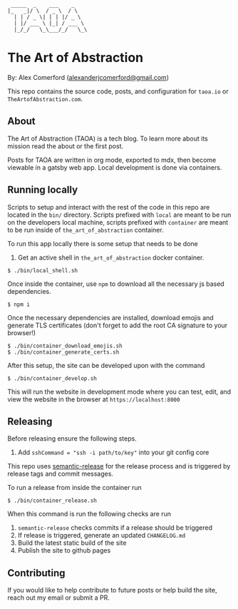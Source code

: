 ```
 _____  _    ___    _
|_   _|/ \  / _ \  / \
  | | / _ \| | | |/ _ \
  | |/ ___ \ |_| / ___ \
  |_/_/   \_\___/_/   \_\
```

# The Art of Abstraction

By: Alex Comerford (alexanderjcomerford@gmail.com)

This repo contains the source code, posts, and configuration for `taoa.io` or `TheArtofAbstraction.com`.

## About

The Art of Abstraction (TAOA) is a tech blog. To learn more about its mission read the about or the first post.

Posts for TAOA are written in org mode, exported to mdx, then become viewable in a gatsby web app. Local development is done via containers.

## Running locally

Scripts to setup and interact with the rest of the code in this repo are located in the `bin/` directory. Scripts
prefixed with `local` are meant to be run on the developers local machine, scripts prefixed with `container` are
meant to be run inside of `the_art_of_abstraction` container.

To run this app locally there is some setup that needs to be done

1. Get an active shell in `the_art_of_abstraction` docker container.

``` shell
$ ./bin/local_shell.sh
```

Once inside the container, use `npm` to download all the necessary js based dependencies.

```shell
$ npm i
```

Once the necessary dependencies are installed, download emojis and generate TLS certificates (don't forget to add the root CA signature to your browser!)

``` shell
$ ./bin/container_download_emojis.sh
$ ./bin/container_generate_certs.sh
```

After this setup, the site can be developed upon with the command

```shell
$ ./bin/container_develop.sh
```

This will run the website in development mode where you can test, edit, and view the website
in the browser at `https://localhost:8000`

## Releasing

Before releasing ensure the following steps.

1. Add `sshCommand = "ssh -i path/to/key"` into your git config core

This repo uses [semantic-release](https://github.com/semantic-release/semantic-release) for the release process and is triggered by release tags and commit messages.

To run a release from inside the container run

```
$ ./bin/container_release.sh
```

When this command is run the following checks are run

1. `semantic-release` checks commits if a release should be triggered
2. If release is triggered, generate an updated `CHANGELOG.md`
3. Build the latest static build of the site
4. Publish the site to github pages

## Contributing

If you would like to help contribute to future posts or help build the site, reach out my email or submit a PR.
